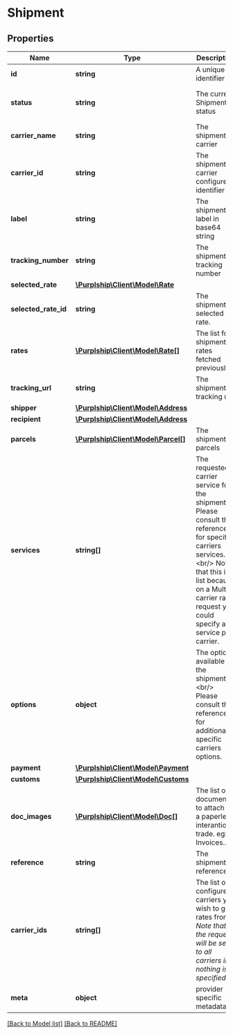 # Shipment

## Properties
Name | Type | Description | Notes
------------ | ------------- | ------------- | -------------
**id** | **string** | A unique identifier | [optional] 
**status** | **string** | The current Shipment status | [optional] [default to 'created']
**carrier_name** | **string** | The shipment carrier | [optional] 
**carrier_id** | **string** | The shipment carrier configured identifier | [optional] 
**label** | **string** | The shipment label in base64 string | [optional] 
**tracking_number** | **string** | The shipment tracking number | [optional] 
**selected_rate** | [**\Purplship\Client\Model\Rate**](Rate.md) |  | [optional] 
**selected_rate_id** | **string** | The shipment selected rate. | [optional] 
**rates** | [**\Purplship\Client\Model\Rate[]**](Rate.md) | The list for shipment rates fetched previously | [optional] 
**tracking_url** | **string** | The shipment tracking url | [optional] 
**shipper** | [**\Purplship\Client\Model\Address**](Address.md) |  | 
**recipient** | [**\Purplship\Client\Model\Address**](Address.md) |  | 
**parcels** | [**\Purplship\Client\Model\Parcel[]**](Parcel.md) | The shipment&#39;s parcels | 
**services** | **string[]** | The requested carrier service for the shipment.  Please consult the reference for specific carriers services.&lt;br/&gt; Note that this is a list because on a Multi-carrier rate request you could specify a service per carrier. | [optional] 
**options** | **object** | The options available for the shipment.&lt;br/&gt; Please consult the reference for additional specific carriers options. | [optional] 
**payment** | [**\Purplship\Client\Model\Payment**](Payment.md) |  | [optional] 
**customs** | [**\Purplship\Client\Model\Customs**](Customs.md) |  | [optional] 
**doc_images** | [**\Purplship\Client\Model\Doc[]**](Doc.md) | The list of documents to attach for a paperless interantional trade.  eg: Invoices... | [optional] 
**reference** | **string** | The shipment reference | [optional] 
**carrier_ids** | **string[]** | The list of configured carriers you wish to get rates from.  *Note that the request will be sent to all carriers in nothing is specified* | [optional] 
**meta** | **object** | provider specific metadata | [optional] 

[[Back to Model list]](../README.md#documentation-for-models) [[Back to README]](../README.md)


